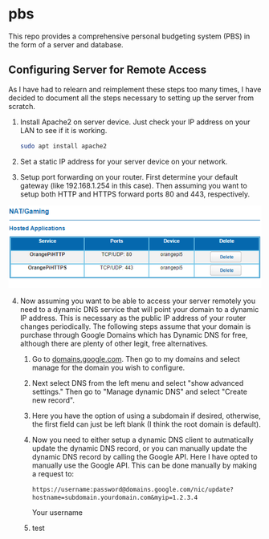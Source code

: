 # pbs
This repo provides a comprehensive personal budgeting system (PBS) in the form of a server and database.

## Configuring Server for Remote Access
As I have had to relearn and reimplement these steps too many times, I have decided to document all the steps necessary to setting up the server from scratch.

1. Install Apache2 on server device. Just check your IP address on your LAN to see if it is working.
    ```sh  
    sudo apt install apache2
    ```

2. Set a static IP address for your server device on your network.

3. Setup port forwarding on your router. First determine your default gateway (like 192.168.1.254 in this case).  Then assuming you want to setup both HTTP and HTTPS forward ports 80 and 443, respectively.

![Alt text](imgs/port_forwarding_img.png "a title")

4. Now assuming you want to be able to access your server remotely you need to a dynamic DNS service that will point your domain to a dynamic IP address. This is necessary as the public IP address of your router changes periodically. The following steps assume that your domain is purchase through Google Domains which has Dynamic DNS for free, although there are plenty of other legit, free alternatives.  

    1. Go to [domains.google.com](domains.google.com). Then go to my domains and select manage for the domain you wish to configure.

    2. Next select DNS from the left menu and select "show advanced settings." Then go to "Manage dynamic DNS" and select "Create new record".

    3. Here you have the option of using a subdomain if desired, otherwise, the first field can just be left blank (I think the root domain is default).

    4. Now you need to either setup a dynamic DNS client to autmatically update the dynamic DNS record, or you can manually update the dynamic DNS record by calling the Google API. Here I have opted to manually use the Google API.
    This can be done manually by making a request to:
        ```
        https://username:password@domains.google.com/nic/update?hostname=subdomain.yourdomain.com&myip=1.2.3.4
        ```

        Your username
    
    5. test


